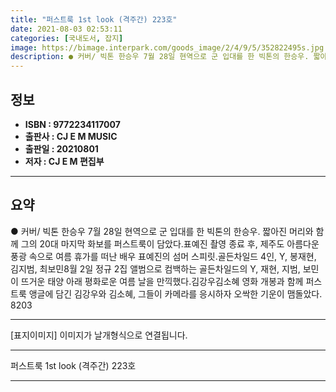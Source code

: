 ```yaml
---
title: "퍼스트룩 1st look (격주간) 223호"
date: 2021-08-03 02:53:11
categories: [국내도서, 잡지]
image: https://bimage.interpark.com/goods_image/2/4/9/5/352822495s.jpg
description: ● 커버/ 빅톤 한승우 7월 28일 현역으로 군 입대를 한 빅톤의 한승우. 짧아진 머리와 함께 그의 20대 마지막 화보를 퍼스트룩이 담았다.표예진 촬영 종료 후, 제주도 아름다운 풍광 속으로 여름 휴가를 떠난 배우 표예진의 섬머 스피릿.골든차일드 4인, Y, 봉재현, 김지범, 최보민
---
```


## **정보**

- **ISBN : 9772234117007**
- **출판사 : CJ E M MUSIC**
- **출판일 : 20210801**
- **저자 : CJ E M 편집부**

------



## **요약**

●  커버/ 빅톤 한승우 7월 28일 현역으로 군 입대를 한 빅톤의 한승우. 짧아진 머리와 함께 그의 20대 마지막 화보를 퍼스트룩이 담았다.표예진  촬영 종료 후, 제주도 아름다운 풍광 속으로 여름 휴가를 떠난 배우 표예진의 섬머 스피릿.골든차일드 4인, Y, 봉재현, 김지범, 최보민8월 2일 정규 2집 앨범으로 컴백하는 골든차일드의 Y, 재현, 지범, 보민이 뜨거운 태양 아래 평화로운 여름 날을 만끽했다.김강우김소혜 영화  개봉과 함께 퍼스트룩 앵글에 담긴 김강우와 김소혜, 그들이 카메라를 응시하자 오싹한 기운이 맴돌았다. 8203

------

 [표지이미지] 이미지가 날개형식으로 연결됩니다.

------


퍼스트룩 1st look (격주간) 223호 

------


